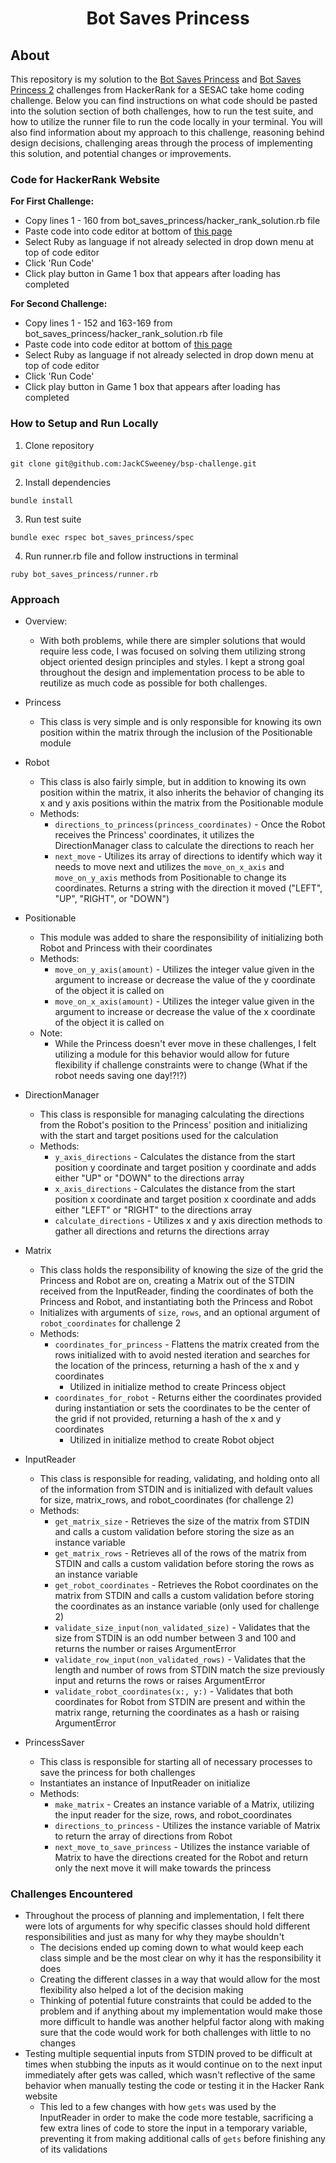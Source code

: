 # <p style="text-align: center;">Bot Saves Princess</p>

## About
This repository is my solution to the [Bot Saves Princess](https://www.hackerrank.com/challenges/saveprincess) and [Bot Saves Princess 2](https://www.hackerrank.com/challenges/saveprincess2) challenges from HackerRank for a SESAC take home coding challenge. Below you can find instructions on what code should be pasted into the solution section of both challenges, how to run the test suite, and how to utilize the runner file to run the code locally in your terminal. You will also find information about my approach to this challenge, reasoning behind design decisions, challenging areas through the process of implementing this solution, and potential changes or improvements.

### Code for HackerRank Website
**For First Challenge:**
- Copy lines 1 - 160 from bot_saves_princess/hacker_rank_solution.rb file
- Paste code into code editor at bottom of [this page](https://www.hackerrank.com/challenges/saveprincess)
- Select Ruby as language if not already selected in drop down menu at top of code editor
- Click 'Run Code'
- Click play button in Game 1 box that appears after loading has completed

**For Second Challenge:**
- Copy lines 1 - 152 and 163-169 from bot_saves_princess/hacker_rank_solution.rb file
- Paste code into code editor at bottom of [this page](https://www.hackerrank.com/challenges/saveprincess2)
- Select Ruby as language if not already selected in drop down menu at top of code editor
- Click 'Run Code'
- Click play button in Game 1 box that appears after loading has completed

### How to Setup and Run Locally
1. Clone repository
```
git clone git@github.com:JackCSweeney/bsp-challenge.git
```
2. Install dependencies
```
bundle install
```
3. Run test suite
```
bundle exec rspec bot_saves_princess/spec
```
4. Run runner.rb file and follow instructions in terminal
```
ruby bot_saves_princess/runner.rb
```

### Approach
- Overview:
  - With both problems, while there are simpler solutions that would require less code, I was focused on solving them utilizing strong object oriented design principles and styles. I kept a strong goal throughout the design and implementation process to be able to reutilize as much code as possible for both challenges.

- Princess
  - This class is very simple and is only responsible for knowing its own position within the matrix through the inclusion of the Positionable module

- Robot
  - This class is also fairly simple, but in addition to knowing its own position within the matrix, it also inherits the behavior of changing its x and y axis positions within the matrix from the Positionable module
  - Methods:
    - `directions_to_princess(princess_coordinates)` - Once the Robot receives the Princess' coordinates, it utilizes the DirectionManager class to calculate the directions to reach her
    - `next_move` - Utilizes its array of directions to identify which way it needs to move next and utilizes the `move_on_x_axis` and `move_on_y_axis` methods from Positionable to change its coordinates. Returns a string with the direction it moved ("LEFT", "UP", "RIGHT", or "DOWN")

- Positionable
  - This module was added to share the responsibility of initializing both Robot and Princess with their coordinates
  - Methods:
    - `move_on_y_axis(amount)` - Utilizes the integer value given in the argument to increase or decrease the value of the y coordinate of the object it is called on
    - `move_on_x_axis(amount)` - Utilizes the integer value given in the argument to increase or decrease the value of the x coordinate of the object it is called on
  - Note:
    - While the Princess doesn't ever move in these challenges, I felt utilizing a module for this behavior would allow for future flexibility if challenge constraints were to change (What if the robot needs saving one day!?!?)

- DirectionManager
  - This class is responsible for managing calculating the directions from the Robot's position to the Princess' position and initializing with the start and target positions used for the calculation
  - Methods:
    - `y_axis_directions` - Calculates the distance from the start position y coordinate and target position y coordinate and adds either "UP" or "DOWN" to the directions array
    - `x_axis_directions` - Calculates the distance from the start position x coordinate and target position x coordinate and adds either "LEFT" or "RIGHT" to the directions array
    - `calculate_directions` - Utilizes x and y axis direction methods to gather all directions and returns the directions array

- Matrix
  - This class holds the responsibility of knowing the size of the grid the Princess and Robot are on, creating a Matrix out of the STDIN received from the InputReader, finding the coordinates of both the Princess and Robot, and instantiating both the Princess and Robot
  - Initializes with arguments of `size`, `rows`, and an optional argument of `robot_coordinates` for challenge 2
  - Methods:
    - `coordinates_for_princess` - Flattens the matrix created from the rows initialized with to avoid nested iteration and searches for the location of the princess, returning a hash of the x and y coordinates
      - Utilized in initialize method to create Princess object
    - `coordinates_for_robot` - Returns either the coordinates provided during instantiation or sets the coordinates to be the center of the grid if not provided, returning a hash of the x and y coordinates
      - Utilized in initialize method to create Robot object

- InputReader
  - This class is responsible for reading, validating, and holding onto all of the information from STDIN and is initialized with default values for size, matrix_rows, and robot_coordinates (for challenge 2)
  - Methods:
    - `get_matrix_size` - Retrieves the size of the matrix from STDIN and calls a custom validation before storing the size as an instance variable
    - `get_matrix_rows` - Retrieves all of the rows of the matrix from STDIN and calls a custom validation before storing the rows as an instance variable
    - `get_robot_coordinates` - Retrieves the Robot coordinates on the matrix from STDIN and calls a custom validation before storing the coordinates as an instance variable (only used for challenge 2)
    - `validate_size_input(non_validated_size)` - Validates that the size from STDIN is an odd number between 3 and 100 and returns the number or raises ArgumentError
    - `validate_row_input(non_validated_rows)` - Validates that the length and number of rows from STDIN match the size previously input and returns the rows or raises ArgumentError
    - `validate_robot_coordinates(x:, y:)` - Validates that both coordinates for Robot from STDIN are present and within the matrix range, returning the coordinates as a hash or raising ArgumentError

- PrincessSaver
  - This class is responsible for starting all of necessary processes to save the princess for both challenges
  - Instantiates an instance of InputReader on initialize
  - Methods:
    - `make_matrix` - Creates an instance variable of a Matrix, utilizing the input reader for the size, rows, and robot_coordinates
    - `directions_to_princess` - Utilizes the instance variable of Matrix to return the array of directions from Robot
    - `next_move_to_save_princess` - Utilizes the instance variable of Matrix to have the directions created for the Robot and return only the next move it will make towards the princess

### Challenges Encountered
- Throughout the process of planning and implementation, I felt there were lots of arguments for why specific classes should hold different responsibilities and just as many for why they maybe shouldn't
  - The decisions ended up coming down to what would keep each class simple and be the most clear on why it has the responsibility it does
  - Creating the different classes in a way that would allow for the most flexibility also helped a lot of the decision making
  - Thinking of potential future constraints that could be added to the problem and if anything about my implementation would make those more difficult to handle was another helpful factor along with making sure that the code would work for both challenges with little to no changes
- Testing multiple sequential inputs from STDIN proved to be difficult at times when stubbing the inputs as it would continue on to the next input immediately after gets was called, which wasn't reflective of the same behavior when manually testing the code or testing it in the Hacker Rank website
  - This led to a few changes with how `gets` was used by the InputReader in order to make the code more testable, sacrificing a few extra lines of code to store the input in a temporary variable, preventing it from making additional calls of `gets` before finishing any of its validations
